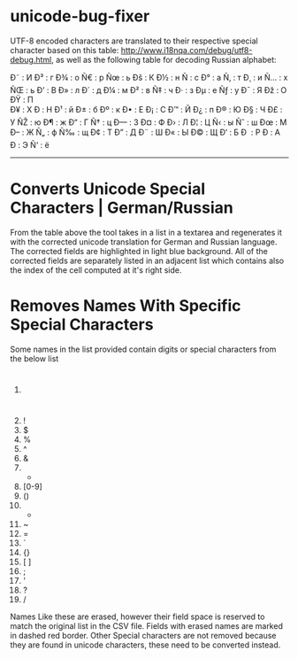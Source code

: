 # unicode-bug-fixer
UTF-8 encoded characters are translated to their respective special character based on this table: http://www.i18nqa.com/debug/utf8-debug.html, as well as the following table for decoding Russian alphabet:

Ð˜		:		И    Ð³		:		г    Ð¾		:		о    Ñ€		:		р    Ñœ 		:		ь    Ðš 		:		К    Ð½ 		:		н    Ñ 		 :   с    Ð° 		:		а
Ñ‚ 		:		т    Ð¸ 		:		и    Ñ…		:		х    ÑŒ  	: 	ь    Ð’ 		:		В    Ð» 		:		л    Ð´ 		:		д    Ð¼ 		: 	м
Ð² 		: 	в    Ñ‡ 		: 	ч    Ð· 		:		з    Ðµ		:		е    Ñƒ 		:		у    Ð¯ 		:		Я    Ðž 		: 	О    ÐŸ 		:		П           
Ð¥ 		:		Х    Ð     :	 Н    Ð¹    :		й    Ð±   	:		б     Ðº   	:		к    Ð•    :		Е    Ð¡    :		С     Ð™    :		Й 
Ð¿    :		п    Ð®    :		Ю    Ð§    :		Ч    Ð£    :		У     ÑŽ 		:		ю    Ð¶    :		ж    Ð“    :		Г    Ñ†    :		ц
Ð—    :		З    Ð¤    :		Ф    Ð›    :		Л    Ð¦    :		Ц    Ñ‹    :		ы     Ñˆ    :		ш    Ðœ    :		М    Ð–    :		Ж
Ñ„   	:		ф    Ñ‰    :		щ    Ð¢ 		:		Т    Ð” 		:		Д    Ð¨ 		:		Ш    Ð« 		:		Ы    Ð© 		:		Щ    Ð‘ 		:		Б
Ð 		:		Р    Ð		 :	 А    Ð­ 		:		Э    Ñ‘		:		ё

------------------------------------------------------------------------------------------------------------------------------------

# Converts Unicode Special Characters | German/Russian
From the table above the tool takes in a list in a textarea and regenerates it with the corrected unicode translation for German and Russian language. The corrected fields are highlighted in light blue background. All of the corrected fields are separately listed in an adjacent list which contains also the index of the cell computed at it's right side. 

# Removes Names With Specific Special Characters
Some names in the list provided contain digits or special characters from the below list

1. #
2. !
3. $
4. %
5. ^
6. &
7. *
8. [0-9]
9. ()
10. +
11. ~
12. =
13. `
14. {}
15. [ ]
16. ;
17. '
18. ?
19. \/

Names Like these are erased, however their field space is reserved to match the original list in the CSV file. Fields with erased names are marked in dashed red border. Other Special characters are not removed because they are found in unicode characters, these need to be converted instead.
